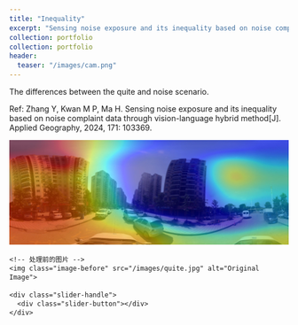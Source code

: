 ```yaml
---
title: "Inequality"
excerpt: "Sensing noise exposure and its inequality based on noise complaint data through vision-language hybrid method"
collection: portfolio
collection: portfolio
header:
  teaser: "/images/cam.png"
---
```


The differences between the quite and noise scenario.

Ref: Zhang Y, Kwan M P, Ma H. Sensing noise exposure and its inequality based on noise complaint data through vision-language hybrid method[J]. Applied Geography, 2024, 171: 103369.

<html>
<head>
<meta charset="UTF-8">
<meta name="viewport" content="width=device-width, initial-scale=1.0">
<style>
.container {
  position: relative;
  width: 100%;
  max-width: 800px;
  margin: 0 auto;
  user-select: none;
}

.image-wrapper {
  position: relative;
  width: 100%;
  overflow: hidden;
}

.image-after {
  width: 100%;
  display: block;
}

.image-before {
  position: absolute;
  top: 0;
  left: 0;
  width: 100%;
  height: 100%;
  clip-path: inset(0 50% 0 0);
}

.slider-handle {
  position: absolute;
  top: 0;
  left: 50%;
  width: 4px;
  height: 100%;
  background: white;
  cursor: ew-resize;
  transform: translateX(-50%);
  box-shadow: 0 0 5px rgba(0,0,0,0.5);
}

.slider-button {
  position: absolute;
  left: 50%;
  top: 50%;
  transform: translate(-50%, -50%);
  width: 40px;
  height: 40px;
  border-radius: 50%;
  background: white;
  cursor: ew-resize;
  box-shadow: 0 0 5px rgba(0,0,0,0.5);
}

.slider-button::before,
.slider-button::after {
  content: '';
  position: absolute;
  width: 10px;
  height: 2px;
  background: #555;
  top: 50%;
}

.slider-button::before {
  transform: translateY(-50%) rotate(-45deg);
  left: 8px;
}

.slider-button::after {
  transform: translateY(-50%) rotate(45deg);
  right: 8px;
}
</style>
</head>
<body>

<div class="container">
  <div class="image-wrapper">
    <!-- 处理后的图片 -->
    <img class="image-after" src="/images/camnoise.jpg" alt="Processed Image">
    
    <!-- 处理前的图片 -->
    <img class="image-before" src="/images/quite.jpg" alt="Original Image">
    
    <div class="slider-handle">
      <div class="slider-button"></div>
    </div>
  </div>
</div>

<script>
const container = document.querySelector('.container');
const imageBefore = document.querySelector('.image-before');
const sliderHandle = document.querySelector('.slider-handle');
let isDragging = false;

function updateClip(percentage) {
  imageBefore.style.clipPath = `inset(0 ${100 - percentage}% 0 0)`;
  sliderHandle.style.left = `${percentage}%`;
}

function handleDrag(e) {
  if (!isDragging) return;
  
  const rect = container.getBoundingClientRect();
  let x = e.clientX - rect.left;
  
  // 确保滑块在容器范围内
  x = Math.max(0, Math.min(x, rect.width));
  
  const percentage = (x / rect.width) * 100;
  updateClip(percentage);
}

function handleTouch(e) {
  if (!isDragging) return;
  
  const rect = container.getBoundingClientRect();
  let x = e.touches[0].clientX - rect.left;
  
  x = Math.max(0, Math.min(x, rect.width));
  
  const percentage = (x / rect.width) * 100;
  updateClip(percentage);
}

// 鼠标事件
sliderHandle.addEventListener('mousedown', () => {
  isDragging = true;
});

window.addEventListener('mousemove', handleDrag);
window.addEventListener('mouseup', () => {
  isDragging = false;
});

// 触摸事件
sliderHandle.addEventListener('touchstart', (e) => {
  isDragging = true;
  handleTouch(e);
});

window.addEventListener('touchmove', handleTouch, { passive: false });
window.addEventListener('touchend', () => {
  isDragging = false;
});

// 防止拖动时选中文本
container.addEventListener('dragstart', (e) => {
  e.preventDefault();
});
</script>

</body>
</html>